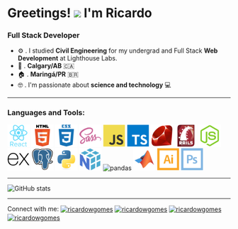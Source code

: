 <h1 align="left">Greetings! <img src="https://raw.githubusercontent.com/kaueMarques/kaueMarques/master/hi.gif" width="30px"> I'm Ricardo</h1>

### Full Stack Developer
- ⚙️ . I studied **Civil Engineering** for my undergrad and Full Stack **Web Development** at Lighthouse Labs.
- 📍 . **Calgary/AB** 🇨🇦  
- 🏠 . **Maringá/PR** 🇧🇷
- 🤓 . I'm passionate about **science and technology** :computer:

---

### Languages and Tools:
<p align="left">
<img src="https://raw.githubusercontent.com/devicons/devicon/master/icons/react/react-original-wordmark.svg" alt="react" width="50" height="50"/>
<img src="https://raw.githubusercontent.com/devicons/devicon/master/icons/html5/html5-original-wordmark.svg" alt="html5"  width="50" height="50"/>
<img src="https://raw.githubusercontent.com/devicons/devicon/master/icons/css3/css3-plain-wordmark.svg" alt="css3"  width="50" height="50"/>
<img src="https://raw.githubusercontent.com/devicons/devicon/master/icons/sass/sass-original.svg" alt="sass"  width="50" height="50"/>
<img src="https://raw.githubusercontent.com/devicons/devicon/master/icons/javascript/javascript-original.svg" alt="javascript" width="50" height="50"/>
<img src="https://raw.githubusercontent.com/devicons/devicon/master/icons/typescript/typescript-original.svg" alt="typescript" width="50" height="50"/>
<img src="https://raw.githubusercontent.com/devicons/devicon/master/icons/ruby/ruby-original.svg" alt="ruby" width="50" height="50"/>
<img src="https://raw.githubusercontent.com/devicons/devicon/master/icons/rails/rails-original-wordmark.svg" alt="rails" width="50" height="50"/>
<img src="https://raw.githubusercontent.com/devicons/devicon/master/icons/nodejs/nodejs-original.svg" alt="node" width="50" height="50"/>
<img src="https://raw.githubusercontent.com/devicons/devicon/master/icons/express/express-original.svg" alt="express" width="50" height="50"/>
<img src="https://raw.githubusercontent.com/devicons/devicon/master/icons/postgresql/postgresql-original.svg" alt="postgres" width="50" height="50"/>
<img src="https://raw.githubusercontent.com/devicons/devicon/master/icons/python/python-original.svg" alt="python" width="50" height="50"/>
<img src="https://raw.githubusercontent.com/devicons/devicon/master/icons/numpy/numpy-original.svg" alt="numpy" width="50" height="50"/>
<img src="https://upload.wikimedia.org/wikipedia/commons/e/ed/Pandas_logo.svg" alt="pandas" height="50"/>
<img src="https://raw.githubusercontent.com/devicons/devicon/master/icons/matlab/matlab-original.svg" alt="matlab" width="50" height="50"/>
<img src="https://raw.githubusercontent.com/devicons/devicon/master/icons/illustrator/illustrator-line.svg" alt="illustrator" width="50" height="50"/>
<img src="https://raw.githubusercontent.com/devicons/devicon/master/icons/photoshop/photoshop-line.svg" alt="photoshop" width="50" height="50"/>
</p>

---

![GitHub stats](https://github-readme-stats.vercel.app/api?username=ricardowgomes&theme=nord&show_icons=true)

---

<p align="left"> Connect with me:
<a href="https://ricardowgomes.tech" target="blank"><img align="center" src="https://upload.wikimedia.org/wikipedia/commons/c/c4/Globe_icon.svg" alt="ricardowgomes" height="20" width="20" /></a>
<a href="https://linkedin.com/in/ricardowgomes" target="blank"><img align="center" src="https://cdn.jsdelivr.net/npm/simple-icons@3.0.1/icons/linkedin.svg" alt="ricardowgomes" height="20" width="20" /></a>
<a href="https://fb.com/ricardowgomes" target="blank"><img align="center" src="https://cdn.jsdelivr.net/npm/simple-icons@3.0.1/icons/facebook.svg" alt="ricardowgomes" height="20" width="20" /></a>
<a href="https://instagram.com/ricardowgomes" target="blank"><img align="center" src="https://cdn.jsdelivr.net/npm/simple-icons@3.0.1/icons/instagram.svg" alt="ricardowgomes" height="20" width="20" /></a>
</p>
